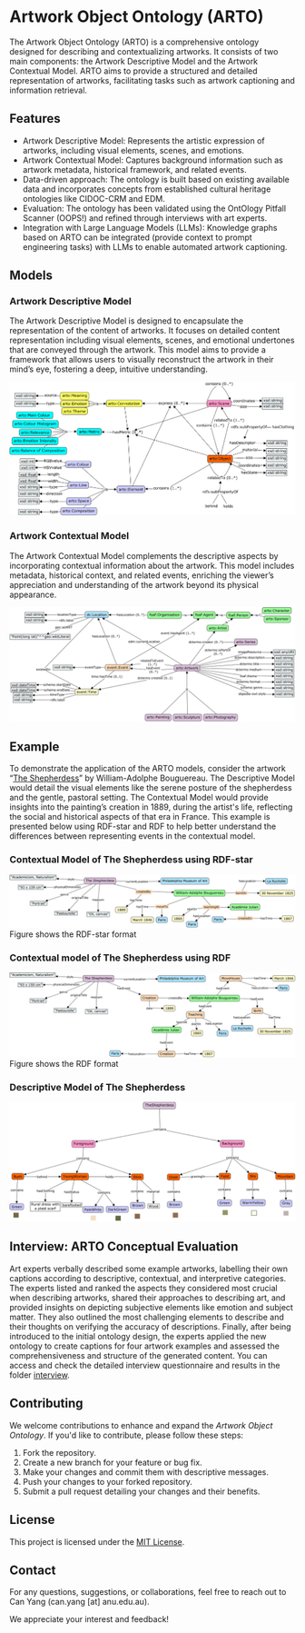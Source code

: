 # Artwork Object Ontology (ARTO)

The Artwork Object Ontology (ARTO) is a comprehensive ontology designed for describing and contextualizing artworks. It consists of two main components: the Artwork Descriptive Model and the Artwork Contextual Model. ARTO aims to provide a structured and detailed representation of artworks, facilitating tasks such as artwork captioning and information retrieval.


## Features

- Artwork Descriptive Model: Represents the artistic expression of artworks, including visual elements, scenes, and emotions.
- Artwork Contextual Model: Captures background information such as artwork metadata, historical framework, and related events.
- Data-driven approach: The ontology is built based on existing available data and incorporates concepts from established cultural heritage ontologies like CIDOC-CRM and EDM.
- Evaluation: The ontology has been validated using the OntOlogy Pitfall Scanner (OOPS!) and refined through interviews with art experts.
- Integration with Large Language Models (LLMs): Knowledge graphs based on ARTO can be integrated (provide context to prompt engineering tasks) with LLMs to enable automated artwork captioning.


## Models

### Artwork Descriptive Model

The Artwork Descriptive Model is designed to encapsulate the representation of the content of artworks. It focuses on detailed content representation including visual elements, scenes, and emotional undertones that are conveyed through the artwork. This model aims to provide a framework that allows users to visually reconstruct the artwork in their mind’s eye, fostering a deep, intuitive understanding.

![The Artwork Descriptive Model](images/adm.png)


### Artwork Contextual Model

The Artwork Contextual Model complements the descriptive aspects by incorporating contextual information about the artwork. This model includes metadata, historical context, and related events, enriching the viewer’s appreciation and understanding of the artwork beyond its physical appearance.

![The Artwork Contextual Model](images/acm.png)


## Example 

To demonstrate the application of the ARTO models, consider the artwork “[The Shepherdess](https://www.wikiart.org/en/william-adolphe-bouguereau/shepherdess-1889)” by William-Adolphe Bouguereau. The Descriptive Model would detail the visual elements like the serene posture of the shepherdess and the gentle, pastoral setting. The Contextual Model would provide insights into the painting’s creation in 1889, during the artist's life, reflecting the social and historical aspects of that era in France. This example is presented below using RDF-star and RDF to help better understand the differences between representing events in the contextual model. 

### Contextual Model of The Shepherdess using RDF-star
![The contextual model of The Shepherdess using RDF-Star](images/example_rdfstar.png)
Figure shows the RDF-star format

### Contextual model of The Shepherdess using RDF
![The contextual model of The Shepherdess using RDF](images/example_rdf.png)
Figure shows the RDF format

### Descriptive Model of The Shepherdess
![The Descriptive model of The Shepherdess](images/example_adm.png)


## Interview: ARTO Conceptual Evaluation

Art experts verbally described some example artworks, labelling their own captions according to descriptive, contextual, and interpretive categories. The experts listed and ranked the aspects they considered most crucial when describing artworks, shared their approaches to describing art, and provided insights on depicting subjective elements like emotion and subject matter. They also outlined the most challenging elements to describe and their thoughts on verifying the accuracy of descriptions. Finally, after being introduced to the initial ontology design, the experts applied the new ontology to create captions for four artwork examples and assessed the comprehensiveness and structure of the generated content. You can access and check the detailed interview questionnaire and results in the folder [interview](/interview). 


## Contributing

We welcome contributions to enhance and expand the *Artwork Object Ontology*. If you'd like to contribute, please follow these steps:

1. Fork the repository. 
2. Create a new branch for your feature or bug fix. 
3. Make your changes and commit them with descriptive messages. 
4. Push your changes to your forked repository. 
5. Submit a pull request detailing your changes and their benefits. 


## License

This project is licensed under the [MIT License](LICENSE).


## Contact

For any questions, suggestions, or collaborations, feel free to reach out to Can Yang (can.yang [at] anu.edu.au).

We appreciate your interest and feedback!